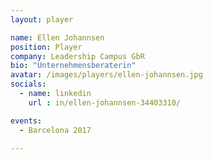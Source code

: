 ```yaml
---
layout: player

name: Ellen Johannsen
position: Player
company: Leadership Campus GbR
bio: "Unternehmensberaterin"
avatar: /images/players/ellen-johannsen.jpg
socials:
  - name: linkedin
    url : in/ellen-johannsen-34403310/

events:
  - Barcelona 2017

---
```

